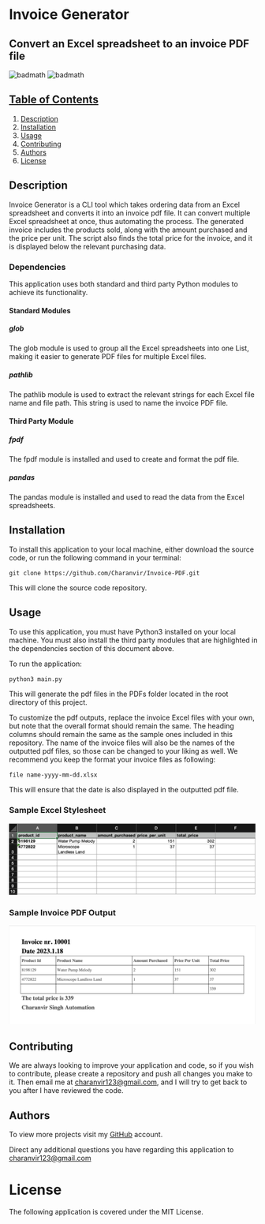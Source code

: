 # Invoice Generator

## Convert an Excel spreadsheet to an invoice PDF file

![badmath](https://img.shields.io/badge/License-MIT-brown) ![badmath](https://img.shields.io/badge/Version-1.0-pink)

## <u>Table of Contents</u>

1. [Description](#Description)
2. [Installation](#Installation)
3. [Usage](#Usage)
4. [Contributing](#Contributing)
5. [Authors](#Authors)
6. [License](#License)

## Description

Invoice Generator is a CLI tool which takes ordering data from an Excel spreadsheet and converts it into an invoice pdf
file. It can convert multiple Excel spreadsheet at once, thus automating the process. The generated invoice includes the
products sold, along with the amount purchased and the price per unit. The script also finds the total price for the
invoice, and it is displayed below the relevant purchasing data.

### Dependencies

This application uses both standard and third party Python modules to achieve its functionality.

#### Standard Modules

##### glob

The glob module is used to group all the Excel spreadsheets into one List, making it easier to generate PDF files for
multiple Excel files.

##### pathlib

The pathlib module is used to extract the relevant strings for each Excel file name and file path. This string is used
to name the invoice PDF file.

#### Third Party Module

##### fpdf

The fpdf module is installed and used to create and format the pdf file.

##### pandas

The pandas module is installed and used to read the data from the Excel spreadsheets.

## Installation

To install this application to your local machine, either download the source code, or run the following command in your
terminal:

```commandline
git clone https://github.com/Charanvir/Invoice-PDF.git
```

This will clone the source code repository.

## Usage

To use this application, you must have Python3 installed on your local machine. You must also install the third party
modules that are highlighted in the dependencies section of this document above.

To run the application:

```commandline
python3 main.py
```

This will generate the pdf files in the PDFs folder located in the root directory of this project.

To customize the pdf outputs, replace the invoice Excel files with your own, but note that the overall format should
remain the same. The heading columns should remain the same as the sample ones included in this repository. The name of
the invoice files will also be the names of the outputted pdf files, so those can be changed to your liking as well. We
recommend you keep the format your invoice files as following:

```commandline
file name-yyyy-mm-dd.xlsx
```

This will ensure that the date is also displayed in the outputted pdf file.

### Sample Excel Stylesheet

<img src="assets/excel.png" width=500>

### Sample Invoice PDF Output

<img src="assets/pdf.png" width=500>

## Contributing

We are always looking to improve your application and code, so if you wish to contribute, please create a repository and
push all changes you make to it. Then email me at charanvir123@gmail.com, and I will try to get back to you after I have
reviewed the code.

## Authors

To view more projects visit my [GitHub](https://github.com/Charanvir) account.

Direct any additional questions you have regarding this application to charanvir123@gmail.com

# License

The following application is covered under the MIT License.